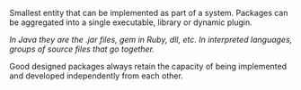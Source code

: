 Smallest entity that can be implemented as part of a system. Packages can be aggregated into a single executable, library or dynamic plugin.

*In Java they are the .jar files, gem in Ruby, dll, etc. In interpreted languages, groups of source files that go together.*

Good designed packages always retain the capacity of being implemented and developed independently from each other.